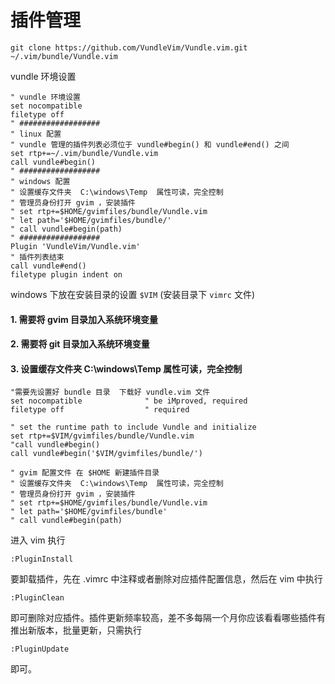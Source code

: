 # 插件管理

    git clone https://github.com/VundleVim/Vundle.vim.git ~/.vim/bundle/Vundle.vim

vundle 环境设置

    " vundle 环境设置
    set nocompatible 
    filetype off
    " ##################
    " linux 配置
    " vundle 管理的插件列表必须位于 vundle#begin() 和 vundle#end() 之间
    set rtp+=~/.vim/bundle/Vundle.vim
    call vundle#begin()
    " ##################
    " windows 配置
    " 设置缓存文件夹  C:\windows\Temp  属性可读，完全控制
    " 管理员身份打开 gvim ，安装插件
    " set rtp+=$HOME/gvimfiles/bundle/Vundle.vim
    " let path='$HOME/gvimfiles/bundle/'
    " call vundle#begin(path)
    " ##################
    Plugin 'VundleVim/Vundle.vim'
    " 插件列表结束
    call vundle#end()
    filetype plugin indent on

windows 下放在安装目录的设置 `$VIM`  (安装目录下 `vimrc` 文件)

#### 1. 需要将 gvim 目录加入系统环境变量
#### 2. 需要将 git 目录加入系统环境变量
#### 3. 设置缓存文件夹  C:\windows\Temp  属性可读，完全控制

    "需要先设置好 bundle 目录  下载好 vundle.vim 文件
    set nocompatible              " be iMproved, required
    filetype off                  " required

    " set the runtime path to include Vundle and initialize
    set rtp+=$VIM/gvimfiles/bundle/Vundle.vim
    "call vundle#begin()
    call vundle#begin('$VIM/gvimfiles/bundle/')

    " gvim 配置文件 在 $HOME 新建插件目录
    " 设置缓存文件夹  C:\windows\Temp  属性可读，完全控制
    " 管理员身份打开 gvim ，安装插件
    " set rtp+=$HOME/gvimfiles/bundle/Vundle.vim
    " let path='$HOME/gvimfiles/bundle'
    " call vundle#begin(path)


进入 vim 执行

    :PluginInstall

要卸载插件，先在 .vimrc 中注释或者删除对应插件配置信息，然后在 vim 中执行

    :PluginClean
    

即可删除对应插件。插件更新频率较高，差不多每隔一个月你应该看看哪些插件有推出新版本，批量更新，只需执行

    :PluginUpdate
    

即可。

